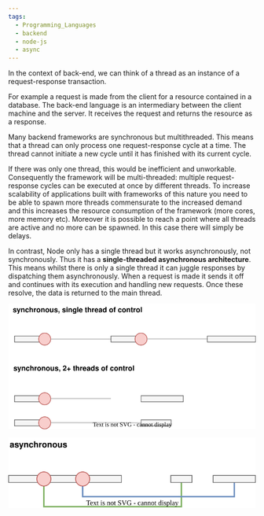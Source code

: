 ```yaml
---
tags:
  - Programming_Languages
  - backend
  - node-js
  - async
---
```


In the context of back-end, we can think of a thread as an instance of a request-response transaction. 

For example a request is made from the client for a resource contained in a database. The back-end language is an intermediary between the client machine and the server. It receives the request and returns the resource as a response. 

Many backend frameworks are synchronous but multithreaded. This means that a thread can only process one request-response cycle at a time. The thread cannot initiate a new cycle until it has finished with its current cycle. 

If there was only one thread, this would be inefficient and unworkable. Consequently the framework will be multi-threaded: multiple request-response cycles can be executed at once by different threads. To increase scalability of applications built with frameworks of this nature you need to be able to spawn more threads commensurate to the increased demand and this increases the resource consumption of the framework (more cores, more memory etc). Moreover it is possible to reach a point where all threads are active and no more can be spawned. In this case there will simply be delays.

In contrast, Node only has a single thread but it works asynchronously, not synchronously. Thus it has a **single-threaded asynchronous architecture**. This means whilst there is only a single thread it can juggle responses by dispatching them asynchronously. When a request is made it sends it off and continues with its execution and handling new requests. Once these resolve, the data is returned to the main thread. 

![sync-thread.svg](../../img/sync-thread.svg)

![async.svg](../../img/async.svg)
